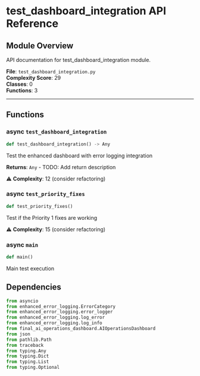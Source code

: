 # test_dashboard_integration API Reference

## Module Overview
API documentation for test_dashboard_integration module.

**File**: `test_dashboard_integration.py`  
**Complexity Score**: 29  
**Classes**: 0  
**Functions**: 3

---

## Functions

### async `test_dashboard_integration`

```python
def test_dashboard_integration() -> Any
```

Test the enhanced dashboard with error logging integration

**Returns**: `Any` - TODO: Add return description

⚠️ **Complexity**: 12 (consider refactoring)

### async `test_priority_fixes`

```python
def test_priority_fixes()
```

Test if the Priority 1 fixes are working

⚠️ **Complexity**: 15 (consider refactoring)

### async `main`

```python
def main()
```

Main test execution

## Dependencies

```python
from asyncio
from enhanced_error_logging.ErrorCategory
from enhanced_error_logging.error_logger
from enhanced_error_logging.log_error
from enhanced_error_logging.log_info
from final_ai_operations_dashboard.AIOperationsDashboard
from json
from pathlib.Path
from traceback
from typing.Any
from typing.Dict
from typing.List
from typing.Optional
```

